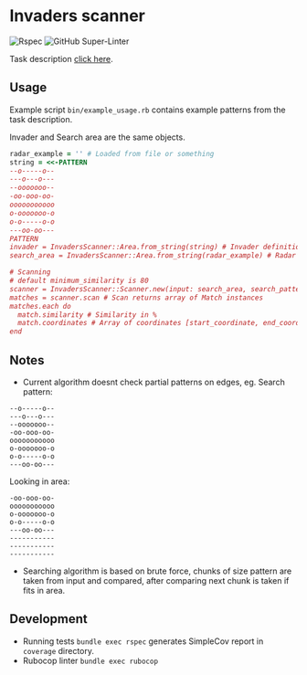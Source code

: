 # Invaders scanner

![Rspec](https://github.com/mariuszmikolajczak/invaders-scanner/workflows/Rspec/badge.svg)
![GitHub Super-Linter](https://github.com/mariuszmikolajczak/invaders-scanner/workflows/Lint%20Code%20Base/badge.svg)

Task description [click here](ASSIGNMENT.md).

## Usage

Example script `bin/example_usage.rb` contains example patterns from the task description.

Invader and Search area are the same objects.

```ruby
radar_example = '' # Loaded from file or something
string = <<-PATTERN
--o-----o--
---o---o---
--ooooooo--
-oo-ooo-oo-
ooooooooooo
o-ooooooo-o
o-o-----o-o
---oo-oo---
PATTERN 
invader = InvadersScanner::Area.from_string(string) # Invader definition
search_area = InvadersScanner::Area.from_string(radar_example) # Radar example definition

# Scanning
# default minimum_similarity is 80 
scanner = InvadersScanner::Scanner.new(input: search_area, search_pattern: invader, minimum_similarity: 70)
matches = scanner.scan # Scan returns array of Match instances
matches.each do
  match.similarity # Similarity in %
  match.coordinates # Array of coordinates [start_coordinate, end_coordinate]
end
```

## Notes

- Current algorithm doesnt check partial patterns on edges, eg.
Search pattern:
```text
--o-----o--
---o---o---
--ooooooo--
-oo-ooo-oo-
ooooooooooo
o-ooooooo-o
o-o-----o-o
---oo-oo---
```
Looking in area:
```text
-oo-ooo-oo-
ooooooooooo
o-ooooooo-o
o-o-----o-o
---oo-oo---
-----------
-----------
-----------
```
- Searching algorithm is based on brute force, chunks of size pattern are taken from input
and compared, after comparing next chunk is taken if fits in area.
  
## Development

- Running tests `bundle exec rspec` generates SimpleCov report in `coverage` directory.
- Rubocop linter `bundle exec rubocop`
